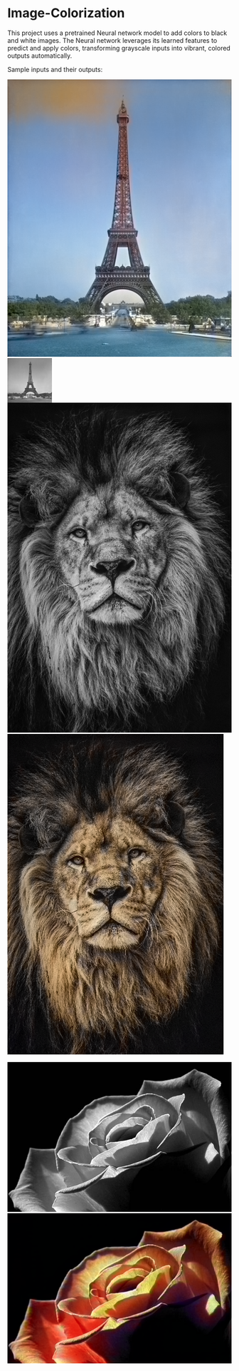 # Image-Colorization

This project uses a pretrained Neural network model to add colors to black and white images. The Neural network leverages its learned features to predict and apply colors, transforming grayscale inputs into vibrant, colored outputs automatically.

Sample inputs and their outputs:

![Colored](sample/eiffel_colored.png)
<img align="left" width="100" height="100" src="sample/your_img_file_name.jpg">

![Black and White](sample/lion.jpg)   ![Colored](sample/lion_colored.png)

![Black and White](sample/rose.jpg)   ![Colored](sample/rose_colored.png)
